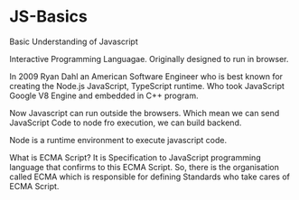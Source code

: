# JS-Basics
Basic Understanding of Javascript

Interactive Programming Languagae. Originally designed to run in browser.

In 2009 Ryan Dahl an American Software Engineer who is best known for creating the Node.js JavaScript, TypeScript runtime. Who took JavaScript Google V8 Engine and embedded in C++ program.

Now Javascript can run outside the browsers. Which mean we can send JavaScript Code to node fro execution, we can build backend.

Node is a runtime environment to execute javascript code.

What is ECMA Script?
It is Specification to JavaScript programming language that confirms to this ECMA Script. So, there is the organisation called ECMA which is responsible for defining Standards who take cares of ECMA Script.